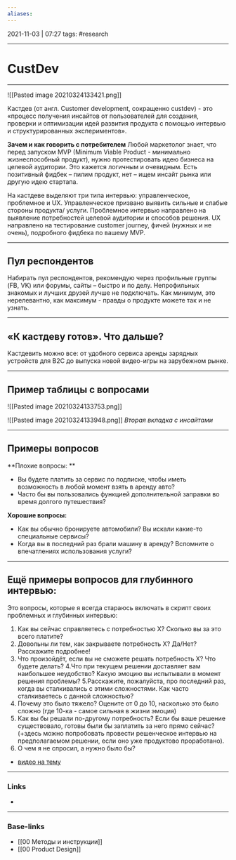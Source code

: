 ```yaml
---
aliases:
---
```

2021-11-03 | 07:27
tags: #research 
___

# CustDev

---

![[Pasted image 20210324133421.png]]

Кастдев (от англ. Customer development, сокращенно custdev) - это «процесс получения инсайтов от пользователей для создания, проверки и оптимизации идей развития продукта с помощью интервью и структурированных экспериментов».

**Зачем и как говорить с потребителем**
Любой маркетолог знает, что перед запуском MVP (Minimum Viable Product - минимально жизнеспособный продукт), нужно протестировать идею бизнеса на целевой аудитории. Это кажется логичным и очевидным. Есть позитивный фидбек – пилим продукт, нет – ищем инсайт рынка или другую идею стартапа.

На кастдеве выделяют три типа интервью: управленческое, проблемное и UX. Управленческое призвано выявить сильные и слабые стороны продукта/ услуги. Проблемное интервью направлено на выявление потребностей целевой аудитории и способов решения. UX направлено на тестирование customer journey, фичей (нужных и не очень), подробного фидбека по вашему MVP.

---
## Пул респондентов
Набирать пул респондентов, рекомендую через профильные группы (FB, VK) или форумы, сайты – быстро и по делу. Непрофильных знакомых и лучших друзей лучше не подключать. Как минимум, это нерелевантно, как максимум - правды о продукте можете так и не узнать.

---
## «К кастдеву готов». Что дальше?
Кастдевить можно все: от удобного сервиса аренды зарядных устройств для B2C до выпуска новой видео-игры на зарубежном рынке.

---
## Пример таблицы с вопросами

![[Pasted image 20210324133753.png]]

![[Pasted image 20210324133948.png]]
*Вторая вкладка с инсайтами*

---

## Примеры вопросов

**Плохие вопросы: **  
-   Вы будете платить за сервис по подписке, чтобы иметь возможность в любой момент взять в аренду авто?
-   Часто бы вы пользовались функцией дополнительной заправки во время долгого путешествия?

  
**Хорошие вопросы:**  
-   Как вы обычно бронируете автомобили? Вы искали какие-то специальные сервисы?
-   Когда вы в последний раз брали машину в аренду? Вспомните о впечатлениях использования услуги?

---

## Ещё примеры вопросов для глубинного интервью:
Это вопросы, которые я всегда стараюсь включать в скрипт своих проблемных и глубинных интервью:

1. Как вы сейчас справляетесь с потребностью Х? Сколько вы за это всего платите? 
2. Довольны ли тем, как закрываете потребность Х? Да/Нет? Расскажите подробнее!
3. Что произойдёт, если вы не сможете решать потребность Х? Что будете делать? 
4.Что при текущем решении доставляет вам наибольшее неудобство? Какую эмоцию вы испытывали в момент решения проблемы?
5.Расскажите, пожалуйста, про последний раз, когда вы сталкивались с этими сложностями. Как часто сталкиваетесь с данной сложностью?
6. Почему это было тяжело? Оцените от 0 до 10, насколько это было сложно (где 10-ка - самое сильная в жизни эмоция)
7. Как вы бы решали по-другому потребность? Если бы ваше решение существовало, готовы были бы заплатить за него прямо сейчас? 
(+здесь можно попробовать провести решенческое интервью на предполагаемом решении, если оно уже продуктово проработано).
8. О чем я не спросил, а нужно было бы? 

+ [видео на тему ](https://youtu.be/z1fJ-yhCrEE)


___
### Links
- 

___
### Base-links
- [[00 Методы и инструкции]]
- [[00 Product Design]]

